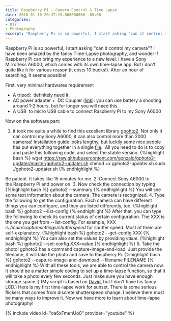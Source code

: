 ```yaml
---
title: Raspberry Pi - Camera Control & Time Lapse
date: 2016-01-10 20:37:15.000000000 -05:00
categories:
- DIY
- Photography
excerpt: "Raspberry Pi is so powerful, I start asking 'can it control my camera'? "
---
```

Raspberry Pi is so powerful, I start asking "can it control my camera"? I have been amazed by the fancy Time-Lapse photography, and wonder if Raspberry Pi can bring my experience to a new level. I have a Sony Mirrorless A6000, which comes with its own time-lapse app. But I don't quite like it for various reason (it costs 10 bucks!).
After an hour of searching, it seems possible!

First, very minimal hardwares requirement

* A tripod:  definitely need it.
* AC power adapter +  DC Coupler ([link](http://www.amazon.com/gp/product/B0083EQS3I?psc=1&amp;redirect=true&amp;ref_=ox_sc_act_title_1&amp;smid=AA3DL1YN5S7YK)): you can use battery a shooting around 1-2 hours, but for longer you will need this.
* A USB  to micro USB cable to connect Raspberry Pi to my Sony A6000

Now on the software part:
1. it took me quite a while to find this excellent library [gpohto2](http://gphoto.sourceforge.net/). Not only it can control my Sony A6000, it can also control more than 2000 cameras! Installation guide looks lengthy, but luckily some nice people has put everything together in a single [file](https://github.com/gonzalo/gphoto2-updater).  All you need to do is to copy and paste this following code, and select the stable version.
{%highlight bash %}
wget https://raw.githubusercontent.com/gonzalo/gphoto2-updater/master/gphoto2-updater.sh 
chmod +x gphoto2-updater.sh 
sudo ./gphoto2-updater.sh
{% endhighlight %}

Be patient. It takes like 15 minutes for me.
2. Connect Sony A6000 to the Raspberry Pi and power on.
3. Now check the connection by typing
{%highlight bash %}
gphoto2 --summary
{% endhighlight %}
You will see some text information about the camera. The camera is recognized.
4. Type the following to get the configuration. Each camera can have different things you can configure, and they are listed differently, too.
{%highlight bash %}
gphoto2 --list-config
{% endhighlight %}
After that, you can type the following to check its current status of certain configuration. The XXX is the one you get from --list-config. For example, XXX is _/main/capturesettings/shutterspeed_ for shutter speed. Most of them are self-explanatory.
{%highlight bash %}
gphoto2 --get-config XXX
{% endhighlight %}
You can also set the values by providing _value_.
{%highlight bash %}
gphoto2 --set-config XXX=value
{% endhighlight %}
5. Take the photo! gphoto2 has a command capture-image-and-load. Just provide the filename, it will take the photo and save to Raspberry Pi.
{%highlight bash %}
gphoto2 --capture-image-and-download --filename FILENAME
{% endhighlight %}
With all these tools, we are able to control the camera now. It should be a matter simple coding to set up a time-lapse function, so that it will take a photo every few seconds. Just make sure you have enough storage space :)
(My script is based on [David](http://blog.davidsingleton.org/raspberry-pi-timelapse-controller/), but I don't have his fancy LCD.)
Here is my first time-lapse work for sunset. There is some serious flickers that comes from discrete shutterspeed change. I believe there must be many ways to improve it. Now we have more to learn about time-lapse photography!

{% include video id="oa6xFmenUo0" provider="youtube" %}